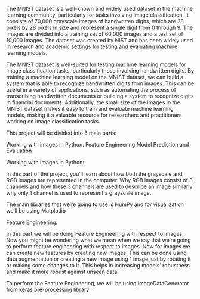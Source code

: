 The MNIST dataset is a well-known and widely used dataset in the machine learning community, particularly for tasks involving image classification. It consists of 70,000 grayscale images of handwritten digits, which are 28 pixels by 28 pixels in size and represent a single digit from 0 through 9. The images are divided into a training set of 60,000 images and a test set of 10,000 images. The dataset was created by NIST and has been widely used in research and academic settings for testing and evaluating machine learning models. 

The MNIST dataset is well-suited for testing machine learning models for image classification tasks, particularly those involving handwritten digits. By training a machine learning model on the MNIST dataset, we can build a system that is able to recognize handwritten digits from images. This can be useful in a variety of applications, such as automating the process of transcribing handwritten documents or building a system to recognize digits in financial documents. Additionally, the small size of the images in the MNIST dataset makes it easy to train and evaluate machine learning models, making it a valuable resource for researchers and practitioners working on image classification tasks.

This project will be divided into 3 main parts:

Working with images in Python.
Feature Engineering
Model Prediction and Evaluation
 

Working with Images in Python:

In this part of the project, you’ll learn about how both the grayscale and RGB images are represented in the computer. Why RGB images consist of 3 channels and how these 3 channels are used to describe an image similarly why only 1 channel is used to represent a grayscale image. 

The main libraries that we’re going to use is NumPy and for visualization we’ll be using Matplotlib


 

Feature Engineering:

In this part we will be doing Feature Engineering with respect to images. Now you might be wondering what we mean when we say that we’re going to perform feature engineering with respect to images. Now for images we can create new features by creating new images. This can be done using data augmentation or creating a new image using 1 image just by rotating it or making some changes to it. This helps in increasing models’ robustness and make it more robust against unseen data.

To perform the Feature Engineering, we will be using ImageDataGenerator from keras pre-processing library
